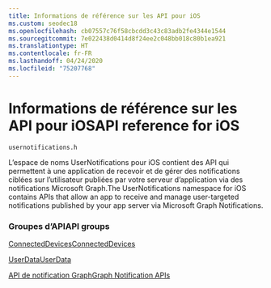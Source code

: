 ```yaml
---
title: Informations de référence sur les API pour iOS
ms.custom: seodec18
ms.openlocfilehash: cb07557c76f58cbcdd3c43c83adb2fe4344e1544
ms.sourcegitcommit: 7e022438d0414d8f24ee2c048bb018c80b1ea921
ms.translationtype: HT
ms.contentlocale: fr-FR
ms.lasthandoff: 04/24/2020
ms.locfileid: "75207768"
---
```

# <a name="api-reference-for-ios"></a><span data-ttu-id="fafd6-102">Informations de référence sur les API pour iOS</span><span class="sxs-lookup"><span data-stu-id="fafd6-102">API reference for iOS</span></span>
```
usernotifications.h
```
<span data-ttu-id="fafd6-103">L’espace de noms UserNotifications pour iOS contient des API qui permettent à une application de recevoir et de gérer des notifications ciblées sur l’utilisateur publiées par votre serveur d’application via des notifications Microsoft Graph.</span><span class="sxs-lookup"><span data-stu-id="fafd6-103">The UserNotifications namespace for iOS contains APIs that allow an app to receive and manage user-targeted notifications published by your app server via Microsoft Graph Notifications.</span></span> 

### <a name="api-groups"></a><span data-ttu-id="fafd6-104">Groupes d’API</span><span class="sxs-lookup"><span data-stu-id="fafd6-104">API groups</span></span>
[<span data-ttu-id="fafd6-105">ConnectedDevices</span><span class="sxs-lookup"><span data-stu-id="fafd6-105">ConnectedDevices</span></span>](../../objectivec-api/connecteddevices/index.md)

[<span data-ttu-id="fafd6-106">UserData</span><span class="sxs-lookup"><span data-stu-id="fafd6-106">UserData</span></span>](../../objectivec-api/userdata/index.md)

[<span data-ttu-id="fafd6-107">API de notification Graph</span><span class="sxs-lookup"><span data-stu-id="fafd6-107">Graph Notification APIs</span></span>](usernotifications/index.md)